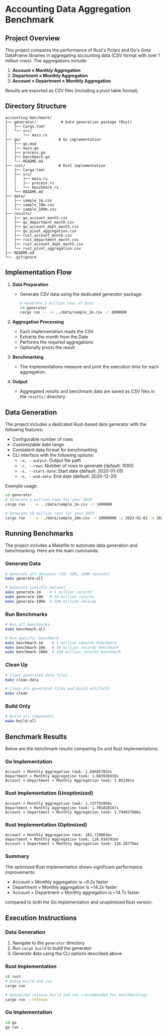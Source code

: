 # Accounting Data Aggregation Benchmark

## Project Overview
This project compares the performance of Rust's Polars and Go's Gota DataFrame libraries in aggregating accounting data (CSV format with over 1 million rows). The aggregations include:
1. **Account × Monthly Aggregation**
2. **Department × Monthly Aggregation**
3. **Account × Department × Monthly Aggregation**

Results are exported as CSV files (including a pivot table format).

## Directory Structure

```
accounting-benchmark/
├── generator/           # Data generation package (Rust)
│   ├── Cargo.toml
│   └── src/
│       └── main.rs
├── go/                 # Go implementation
│   ├── go.mod
│   ├── main.go
│   ├── process.go
│   ├── benchmark.go
│   └── README.md
├── rust/               # Rust implementation
│   ├── Cargo.toml
│   ├── src/
│   │   ├── main.rs
│   │   ├── process.rs
│   │   └── benchmark.rs
│   └── README.md
├── data/
│   ├── sample_1m.csv
│   ├── sample_10m.csv
│   └── sample_100m.csv
├── results/
│   ├── go_account_month.csv
│   ├── go_department_month.csv
│   ├── go_account_dept_month.csv
│   ├── go_pivot_aggregation.csv
│   ├── rust_account_month.csv
│   ├── rust_department_month.csv
│   ├── rust_account_dept_month.csv
│   └── rust_pivot_aggregation.csv
├── README.md
└── .gitignore
```

## Implementation Flow

1. **Data Preparation**
   - Generate CSV data using the dedicated generator package:
     ```bash
     # Generate 1 million rows of data
     cd generator
     cargo run -- -o ../data/sample_1m.csv -r 1000000
     ```

2. **Aggregation Processing**
   - Each implementation reads the CSV
   - Extracts the month from the Date
   - Performs the required aggregations
   - Optionally pivots the result

3. **Benchmarking**
   - The implementations measure and print the execution time for each aggregation.

4. **Output**
   - Aggregated results and benchmark data are saved as CSV files in the `results/` directory.

## Data Generation

The project includes a dedicated Rust-based data generator with the following features:
- Configurable number of rows
- Customizable date range
- Consistent data format for benchmarking
- CLI interface with the following options:
  - `-o, --output`: Output file path
  - `-r, --rows`: Number of rows to generate (default: 1000)
  - `-s, --start-date`: Start date (default: 2020-01-01)
  - `-e, --end-date`: End date (default: 2020-12-31)

Example usage:
```bash
cd generator
# Generate 1 million rows for year 2020
cargo run -- -o ../data/sample_1m.csv -r 1000000

# Generate 10 million rows for year 2023
cargo run -- -o ../data/sample_10m.csv -r 10000000 -s 2023-01-01 -e 2023-12-31
```

## Running Benchmarks

The project includes a Makefile to automate data generation and benchmarking. Here are the main commands:

### Generate Data
```bash
# Generate all datasets (1M, 10M, 100M records)
make generate-all

# Generate specific dataset
make generate-1m    # 1 million records
make generate-10m   # 10 million records
make generate-100m  # 100 million records
```

### Run Benchmarks
```bash
# Run all benchmarks
make benchmark-all

# Run specific benchmark
make benchmark-1m    # 1 million records benchmark
make benchmark-10m   # 10 million records benchmark
make benchmark-100m  # 100 million records benchmark
```

### Clean Up
```bash
# Clean generated data files
make clean-data

# Clean all generated files and build artifacts
make clean
```

### Build Only
```bash
# Build all components
make build-all
```

## Benchmark Results

Below are the benchmark results comparing Go and Rust implementations:

### Go Implementation
```
Account × Monthly Aggregation took: 1.696857833s
Department × Monthly Aggregation took: 1.683926916s
Account × Department × Monthly Aggregation took: 1.852361s
```

### Rust Implementation (Unoptimized)
```
Account × Monthly Aggregation took: 1.727755958s
Department × Monthly Aggregation took: 1.701820167s
Account × Department × Monthly Aggregation took: 1.794037666s
```

### Rust Implementation (Optimized)
```
Account × Monthly Aggregation took: 183.729083ms
Department × Monthly Aggregation took: 118.934791ms
Account × Department × Monthly Aggregation took: 126.28775ms
```

### Summary
The optimized Rust implementation shows significant performance improvements:
- Account × Monthly aggregation is ~9.2x faster
- Department × Monthly aggregation is ~14.2x faster
- Account × Department × Monthly aggregation is ~14.7x faster

compared to both the Go implementation and unoptimized Rust version.

## Execution Instructions

### Data Generation
1. Navigate to the `generator` directory
2. Run `cargo build` to build the generator
3. Generate data using the CLI options described above

### Rust Implementation
```bash
cd rust
# Debug build and run
cargo run

# Optimized release build and run (recommended for benchmarking)
cargo run --release
```

### Go Implementation
```bash
cd go
go run .
```
